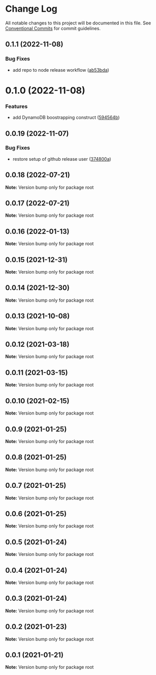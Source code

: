 # Change Log

All notable changes to this project will be documented in this file.
See [Conventional Commits](https://conventionalcommits.org) for commit guidelines.

## 0.1.1 (2022-11-08)


### Bug Fixes

* add repo to node release workflow ([ab53bda](https://github.com/CodificationOrg/cdk-constructs/commit/ab53bda49a0afa13b1551a5e49591624fcfc0eb0))





# 0.1.0 (2022-11-08)


### Features

* add DynamoDB boostrapping construct ([594564b](https://github.com/CodificationOrg/cdk-constructs/commit/594564b89a9248abd29a7e20969dcf2dcc3889ae))





## 0.0.19 (2022-11-07)


### Bug Fixes

* restore setup of github release user ([374800a](https://github.com/CodificationOrg/cdk-constructs/commit/374800a8d1e42ba375c460425781cf6c7296a367))





## 0.0.18 (2022-07-21)

**Note:** Version bump only for package root





## 0.0.17 (2022-07-21)

**Note:** Version bump only for package root





## 0.0.16 (2022-01-13)

**Note:** Version bump only for package root





## 0.0.15 (2021-12-31)

**Note:** Version bump only for package root





## 0.0.14 (2021-12-30)

**Note:** Version bump only for package root





## 0.0.13 (2021-10-08)

**Note:** Version bump only for package root





## 0.0.12 (2021-03-18)

**Note:** Version bump only for package root





## 0.0.11 (2021-03-15)

**Note:** Version bump only for package root





## 0.0.10 (2021-02-15)

**Note:** Version bump only for package root





## 0.0.9 (2021-01-25)

**Note:** Version bump only for package root





## 0.0.8 (2021-01-25)

**Note:** Version bump only for package root





## 0.0.7 (2021-01-25)

**Note:** Version bump only for package root





## 0.0.6 (2021-01-25)

**Note:** Version bump only for package root





## 0.0.5 (2021-01-24)

**Note:** Version bump only for package root





## 0.0.4 (2021-01-24)

**Note:** Version bump only for package root





## 0.0.3 (2021-01-24)

**Note:** Version bump only for package root





## 0.0.2 (2021-01-23)

**Note:** Version bump only for package root





## 0.0.1 (2021-01-21)

**Note:** Version bump only for package root
